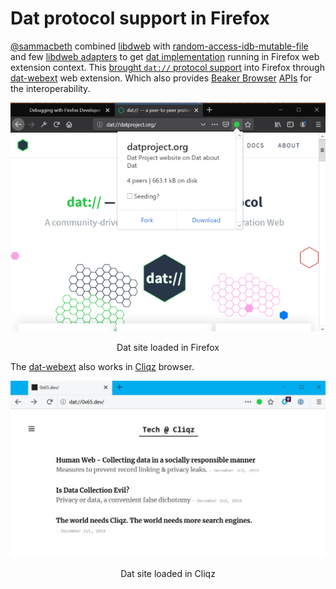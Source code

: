 # Dat protocol support in Firefox

[@sammacbeth][] combined [libdweb](./libdweb) with [random-access-idb-mutable-file][] and few [libdweb adapters][] to get [dat implementation][] running in Firefox web extension context. This [brought `dat://` protocol support][dat-for-firefox-2] into Firefox through [dat-webext][] web extension. Which also provides [Beaker Browser][] [APIs][beaker docs] for the interoperability.



![dat-protocol-in-firefox "Dat Firefox add-on compatible with beaker"](dat-protocol.png)

<center>Dat site loaded in Firefox</center>

The [dat-webext][] also works in [Cliqz][] browser.

![Image](EK80aJdX0AEmpbT.jpeg)

<center>Dat site loaded in Cliqz</center>



[@sammacbeth]:https://github.com/cliqz/cliqz-concept-browser/commits?author=sammacbethcli "Sam Macbeth"
[Cliqz]: https://cliqz.com/ "Cliqz browser with built-in search engine"
[Mozilla reference browser]:https://github.com/mozilla-mobile/reference-browser/ "A full-featured browser reference implementation using Mozilla Android Components"

[libdweb]:https://github.com/mozilla/libdweb "Experimental Firefox extension APIs for P2P"

[Beaker Browser]:https://beakerbrowser.com/ "Experimental browser fo the peer-to-peer Web"

[random-access-idb-mutable-file]:https://github.com/random-access-storage/random-access-idb-mutable-file
[libdweb adapters]:https://github.com/libdweb
[dat implementation]:https://github.com/datproject/dat-node
[beaker docs]:https://beakerbrowser.com/docs/
[dat-for-firefox-2]:https://sammacbeth.eu/blog/2019/05/12/dat-for-firefox-2.html
[dat-webext]:https://github.com/cliqz-oss/dat-webext
[Beaker Browser]:https://beakerbrowser.com


